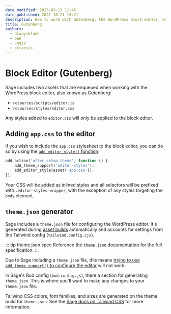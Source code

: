 ```yaml
---
date_modified: 2023-03-13 11:45
date_published: 2021-10-21 13:21
description: How to work with Gutenberg, the WordPress block editor, with the Sage starter theme.
title: Gutenberg
authors:
  - alwaysblank
  - ben
  - Log1x
  - strarsis
---
```


# Block Editor (Gutenberg)

Sage includes two assets that are enqueued when working with the WordPress block editor, also known as Gutenberg:

* `resources/scripts/editor.js`
* `resources/styles/editor.css`

Any styles added to `editor.css` will only be applied to the block editor.

## Adding `app.css` to the editor

If you wish to include the `app.css` stylesheet to the block editor, you can do so by using the [`add_editor_style()` function](https://developer.wordpress.org/reference/functions/add_editor_style/):

```php
add_action('after_setup_theme', function () {
    add_theme_support('editor-styles');
    add_editor_style(asset('app.css'));
});
```

Your CSS will be added as inlined styles and all selectors will be prefixed with `.editor-styles-wrapper`, with the exception of any styles targeting the `body` element.

## `theme.json` generator

Sage includes a `theme.json` file for configuring the WordPress editor. It's generated during [asset builds](compiling-assets.md) automatically and accounts for settings from the Tailwind config (`tailwind.config.cjs`).

::: tip theme.json spec
Reference [the `theme.json` documentation](https://developer.wordpress.org/block-editor/how-to-guides/themes/theme-json/) for the full specification.
:::

Due to Sage including a `theme.json` file, this means [trying to use `add_theme_support()` to configure the editor](https://developer.wordpress.org/block-editor/developers/themes/theme-support/) will not work.

In Sage's Bud config (`bud.config.js`), there a section for generating `theme.json`. This is where you'll want to make any changes to your `theme.json` file.

Tailwind CSS colors, font families, and sizes are generated on the theme build for `theme.json`. See the [Sage docs on Tailwind CSS](/sage/docs/tailwind-css/) for more information.
